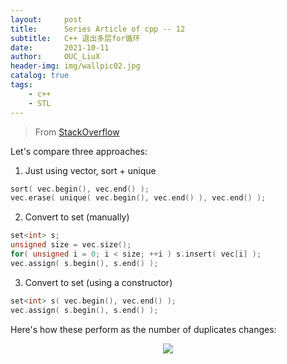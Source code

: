 ```yaml
---
layout:     post
title:      Series Article of cpp -- 12
subtitle:   C++ 退出多层for循环        
date:       2021-10-11
author:     OUC_LiuX
header-img: img/wallpic02.jpg
catalog: true
tags:     
    - c++     
    - STL
---     
```


> From [StackOverflow](https://stackoverflow.com/questions/1041620/whats-the-most-efficient-way-to-erase-duplicates-and-sort-a-vector)                 

Let's compare three approaches:

1. Just using vector, sort + unique
```c++
sort( vec.begin(), vec.end() );
vec.erase( unique( vec.begin(), vec.end() ), vec.end() );
```          

2. Convert to set (manually)
```c++
set<int> s;
unsigned size = vec.size();
for( unsigned i = 0; i < size; ++i ) s.insert( vec[i] );
vec.assign( s.begin(), s.end() );
```           

3. Convert to set (using a constructor)
```c++
set<int> s( vec.begin(), vec.end() );
vec.assign( s.begin(), s.end() );
```           

Here's how these perform as the number of duplicates changes:          
<div align=center><img src="https://raw.githubusercontent.com/OUCliuxiang/OUCliuxiang.github.io/master/img/cpp/cpp01.png"></div>    